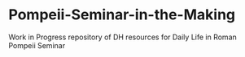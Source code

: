 # Pompeii-Seminar-in-the-Making
Work in Progress repository of DH resources for Daily Life in Roman Pompeii Seminar
